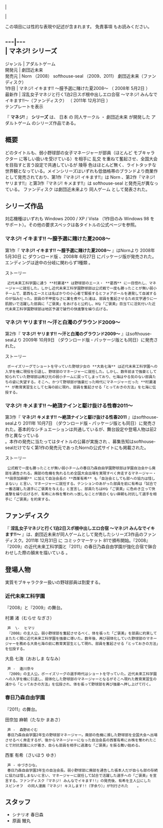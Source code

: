 |

|

この項目には性的な表現や記述が含まれます。  免責事項  もお読みください。  
  
---|---  
|  マネジ! シリーズ  
---  
ジャンル  |  アダルトゲーム   
開発元  |  劇団近未来   
発売元  |  Norn  （2008）  softhouse-seal  （2009、2011）  劇団近未来（ファンディスク）   
1作目  |  マネジ! イキます!! 〜膣予選に賭けた夏2008〜  （  2008年  5月2日  ）   
最新作  |  淫乱女子マネジと行く1泊2日スポ根中出しエロ合宿 〜マネジ! みんなでイキます!!〜（ファンディスク）  （  2011年  12月31日  ）   
テンプレートを表示  
  
『 **マネジ!** 』 **シリーズ** は、  日本  の  同人サークル  ・  劇団近未来  が開発した  アダルトゲーム  のシリーズ作品である。

##  概要  

どのタイトルも、弱小野球部の女子マネージャーが部員（ほとんど  モブキャラクター  に等しい扱いを受けている）を相手に  乱交
を重ねて奮起させ、全国大会を目指すと言う設定で共通しているが  陵辱
色はほとんど無く、ライトタッチな世界観となっている。メインシリーズはいずれも低価格帯のブランドより商業作として発売されており、第1作『マネジ!
イキます!!』は  Norn  、第2作『マネジ! ヤリます!!』と第3作『マネジ! キメます!!』は  softhouse-seal
と発売元が異なっている。  ファンディスク  は劇団近未来より  同人ゲーム  として発表された。

##  シリーズ作品  

対応機種はいずれも  Windows 2000  /  XP  /  Vista  （1作目のみ  Windows 98
をサポート）。その他の要求スペックは各タイトルの公式ページを参照。

###  マネジ! イキます!! 〜膣予選に賭けた夏2008〜  

第1作『 **マネジ! イキます!! 〜膣予選に賭けた夏2008〜** 』はNornより  2008年  5月30日  に  ダウンロード版  、2008年
6月27日  にパッケージ版が発売された。エンディングは途中の分岐に関わらず1種類    。

ストーリー

     近代未来工科学園に通う **村瀬渚** は野球部のエース・ **葛西** に一目惚れし、マネージャーに就任した。しかし近代未来工科学園野球部は公式戦で一度も勝ったことが無い弱小チームで、葛西もエースとは名ばかりの小心者で緊張するとフォアボールを連発して自滅するのが悩みだった。部員の不甲斐なさに業を煮やした渚は、部員を奮起させるため文字通りに一肌脱いで活躍した部員に「ご褒美」をあげると公約し、Hな「ご褒美」目当てに活気付いた近代未来工科学園野球部は地区予選で破竹の快進撃を繰り広げる。 

###  マネジ! ヤリます!! 〜汗と白濁のグラウンド2009〜  

第2作『 **マネジ! ヤリます!! 〜汗と白濁のグラウンド2009〜** 』はsofthouse-sealより  2009年  10月9日
（ダウンロード版・パッケージ版とも同日）に発売された。

ストーリー

     ボーイズリーグでショートを守っていた野球少女の **大島七海** は近代未来工科学園への入学を機に現役を引退し、野球部のマネージャーに就任した。しかし、数年前まで強豪として知られていた野球部は再び元の弱小チームに戻ってしまっており、七海はやる気のない部員たちの姿に失望する。そこへ、かつて野球部が強豪だった時代にマネージャーだった **村瀬渚** が教育実習生として七海の前に現れ、部員を奮起させる「とっておきの方法」を七海に伝授する。 

###  マネジ! キメます!! 〜絶頂ナインと駆け抜ける性春2011〜  

第3作『 **マネジ! キメます!! 〜絶頂ナインと駆け抜ける性春2011** 』はsofthouse-sealより  2011年  10月7日
（ダウンロード版・パッケージ版とも同日）に発売された。基本的なシチュエーションは共通しているが、舞台設定や登場人物は前2作と異なっている  
。本作の発売に当たってはタイトルの公募が実施され    、募集告知はsofthouse-
sealだけでなく第1作の発売元であったNornの公式サイトにも掲載された。

ストーリー

     公式戦で一度も勝ったことが無い弱小チームの春日乃森自由学園野球部は学園自治会から廃部を通告される。廃部の危機を免れるため全国大会出場を実現すべく奔走するマネージャー・ **田奈加麻朝** に加えて自治会長の **西峯有希** も「自治会としても部への協力は惜しまない」と言い、マネージャーに就任する。テンションのあがった部員を前に有希は「試合で一番活躍した選手にご褒美を与える」と宣言し、部員たちはHな「ご褒美」に色めき立って快進撃を繰り広げるが、有希にお株を奪われっ放しなことが面白くない麻朝も対抗して選手を相手に「ご褒美」を約束する。 

##  ファンディスク  

『 **淫乱女子マネジと行く1泊2日スポ根中出しエロ合宿 〜マネジ! みんなでイキます!!〜**
』は、劇団近未来が同人ゲームとして発売したシリーズ3作品のファンディスク。2011年  12月31日  に  コミックマーケット
81で頒布開始。『2008』『2009』の近代未来工科学園と『2011』の春日乃森自由学園が強化合宿で鉢合わせした際の顛末を描いている    。

##  登場人物  

実質モブキャラクター扱いの野球部員は割愛する。

###  近代未来工科学園  

『2008』と『2009』の舞台。

村瀬 渚（むらせ なぎさ）

     声  \-  ヒマリ 
     『2008』の主人公。弱小野球部を奮起させるべく、体を張った「ご褒美」を部員に約束してまたたく間に近代未来工科学園を強豪に導いた。数年後、再び弱体化していた野球部のマネージャーを務める大島七海の前に教育実習生として現れ、部員を奮起させる「とっておきの方法」を伝授する。 
大島 七海（おおしま ななみ）

     声 -  逢川奈々 
     『2009』の主人公。ボーイズリーグの選手時代はショートを守っていた。近代未来工科学園への入学を機に引退し、弱体化した野球部のマネージャーとなるがそこへ現れた教育実習生の渚から「とっておきの方法」を伝授され、体を張って野球部を再び強豪へ押し上げて行く。 

###  春日乃森自由学園  

『2011』の舞台。

田奈加 麻朝（たなか まあさ）

     声 -  森野めぐむ 
     春日乃森自由学園2年生の野球部マネージャー。廃部の危機に瀕した野球部を全国大会へ出場させるべく奔走するが、後からマネージャーになった自治会長の西峯有希にお株を奪われたことで対抗意識に火が着き、自らも部員を相手に過激な「ご褒美」を振る舞い始める。 
西峯 有希（さいほう ゆき）

     声 - ゆづきひな。 
     春日乃森自由学園3年生の自治会長。弱小野球部に廃部を通告した張本人だが自らも部の存続に協力は惜しまないと言い、マネージャーに就任して試合で活躍した選手への「ご褒美」を宣言する。ファンディスク『マネジ! みんなでイキます!!』の発売後、有希を主人公にした  スピンオフ  の同人漫画『マネジ! キスします!!（字余り）』が刊行された    。 

##  スタッフ  

  * シナリオ 春日森 
  * 原画  鰻丸 

